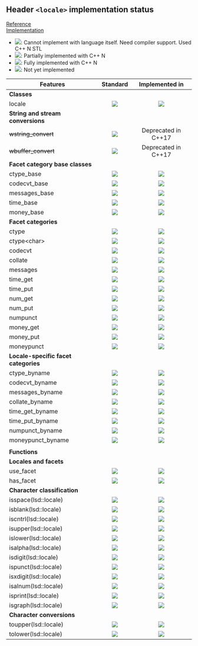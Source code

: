 ## Header `<locale>` implementation status

[Reference](https://en.cppreference.com/w/cpp/header/locale)  
[Implementation](../include/lsd/locale.h)

* ![](https://img.shields.io/badge/C%2B%2B-N-red): Cannot implement with language itself. Need compiler support. Used C++ N STL
* ![](https://img.shields.io/badge/C%2B%2B-N-blue): Partially implemented with C++ N
* ![](https://img.shields.io/badge/C%2B%2B-N-green): Fully implemented with C++ N
* ![][notyet]: Not yet implemented

| Features                                     | Standard             | Implemented in                    |
|----------------------------------------------|:--------------------:|:---------------------------------:|
| **Classes**                                  |                      |                                   |
| locale                                       | ![][legacy]          | ![][notyet]                       |
| **String and stream conversions**            |                      |                                   |
| ~~wstring_convert~~                          | ![][cpp11]           | Deprecated in C++17               |
| ~~wbuffer_convert~~                          | ![][cpp11]           | Deprecated in C++17               |
| **Facet category base classes**              |                      |                                   |
| ctype_base                                   | ![][legacy]          | ![][notyet]                       |
| codecvt_base                                 | ![][legacy]          | ![][notyet]                       |
| messages_base                                | ![][legacy]          | ![][notyet]                       |
| time_base                                    | ![][legacy]          | ![][notyet]                       |
| money_base                                   | ![][legacy]          | ![][notyet]                       |
| **Facet categories**                         |                      |                                   |
| ctype                                        | ![][legacy]          | ![][notyet]                       |
| ctype\<char>                                 | ![][legacy]          | ![][notyet]                       |
| codecvt                                      | ![][legacy]          | ![][notyet]                       |
| collate                                      | ![][legacy]          | ![][notyet]                       |
| messages                                     | ![][legacy]          | ![][notyet]                       |
| time_get                                     | ![][legacy]          | ![][notyet]                       |
| time_put                                     | ![][legacy]          | ![][notyet]                       |
| num_get                                      | ![][legacy]          | ![][notyet]                       |
| num_put                                      | ![][legacy]          | ![][notyet]                       |
| numpunct                                     | ![][legacy]          | ![][notyet]                       |
| money_get                                    | ![][legacy]          | ![][notyet]                       |
| money_put                                    | ![][legacy]          | ![][notyet]                       |
| moneypunct                                   | ![][legacy]          | ![][notyet]                       |
| **Locale-specific facet categories**         |                      |                                   |
| ctype_byname                                 | ![][legacy]          | ![][notyet]                       |
| codecvt_byname                               | ![][legacy]          | ![][notyet]                       |
| messages_byname                              | ![][legacy]          | ![][notyet]                       |
| collate_byname                               | ![][legacy]          | ![][notyet]                       |
| time_get_byname                              | ![][legacy]          | ![][notyet]                       |
| time_put_byname                              | ![][legacy]          | ![][notyet]                       |
| numpunct_byname                              | ![][legacy]          | ![][notyet]                       |
| moneypunct_byname                            | ![][legacy]          | ![][notyet]                       |
|                                              |                      |                                   |
| **Functions**                                |                      |                                   |
| **Locales and facets**                       |                      |                                   |
| use_facet                                    | ![][legacy]          | ![][notyet]                       |
| has_facet                                    | ![][legacy]          | ![][notyet]                       |
| **Character classification**                 |                      |                                   |
| isspace(lsd::locale)                          | ![][legacy]          | ![][notyet]                       |
| isblank(lsd::locale)                          | ![][cpp11]           | ![][notyet]                       |
| iscntrl(lsd::locale)                          | ![][legacy]          | ![][notyet]                       |
| isupper(lsd::locale)                          | ![][legacy]          | ![][notyet]                       |
| islower(lsd::locale)                          | ![][legacy]          | ![][notyet]                       |
| isalpha(lsd::locale)                          | ![][legacy]          | ![][notyet]                       |
| isdigit(lsd::locale)                          | ![][legacy]          | ![][notyet]                       |
| ispunct(lsd::locale)                          | ![][legacy]          | ![][notyet]                       |
| isxdigit(lsd::locale)                         | ![][legacy]          | ![][notyet]                       |
| isalnum(lsd::locale)                          | ![][legacy]          | ![][notyet]                       |
| isprint(lsd::locale)                          | ![][legacy]          | ![][notyet]                       |
| isgraph(lsd::locale)                          | ![][legacy]          | ![][notyet]                       |
| **Character conversions**                    |                      |                                   |
| toupper(lsd::locale)                          | ![][legacy]          | ![][notyet]                       |
| tolower(lsd::locale)                          | ![][legacy]          | ![][notyet]                       |


<!--
	C++11: 43	| 0

	Total: 43	| 0-->

[notyet]: https://img.shields.io/badge/Not_yet-orange
[removed]: https://img.shields.io/badge/Removed-red
[legacy]: https://img.shields.io/badge/legacy-grey

[cppno11]: https://img.shields.io/badge/C%2B%2B-11-red
[cppno14]: https://img.shields.io/badge/C%2B%2B-14-red
[cppno17]: https://img.shields.io/badge/C%2B%2B-17-red
[cppno20]: https://img.shields.io/badge/C%2B%2B-20-red
[cppno23]: https://img.shields.io/badge/C%2B%2B-23-red

[cpppt11]: https://img.shields.io/badge/C%2B%2B-11-blue
[cpppt14]: https://img.shields.io/badge/C%2B%2B-14-blue
[cpppt17]: https://img.shields.io/badge/C%2B%2B-17-blue
[cpppt20]: https://img.shields.io/badge/C%2B%2B-20-blue
[cpppt23]: https://img.shields.io/badge/C%2B%2B-23-blue

[cpp11]: https://img.shields.io/badge/C%2B%2B-11-green
[cpp14]: https://img.shields.io/badge/C%2B%2B-14-green
[cpp17]: https://img.shields.io/badge/C%2B%2B-17-green
[cpp20]: https://img.shields.io/badge/C%2B%2B-20-green
[cpp23]: https://img.shields.io/badge/C%2B%2B-23-green
